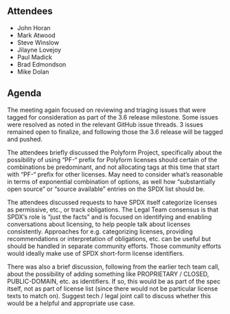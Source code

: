 ## Attendees

  - John Horan
  - Mark Atwood
  - Steve Winslow
  - Jilayne Lovejoy
  - Paul Madick
  - Brad Edmondson
  - Mike Dolan

## Agenda

The meeting again focused on reviewing and triaging issues that were
tagged for consideration as part of the 3.6 release milestone. Some
issues were resolved as noted in the relevant GitHub issue threads. 3
issues remained open to finalize, and following those the 3.6 release
will be tagged and pushed.

The attendees briefly discussed the Polyform Project, specifically about
the possibility of using “PF-“ prefix for Polyform licenses should
certain of the combinations be predominant, and not allocating tags at
this time that start with “PF-“ prefix for other licenses. May need to
consider what’s reasonable in terms of exponential combination of
options, as well how “substantially open source” or “source available”
entries on the SPDX list should be.

The attendees discussed requests to have SPDX itself categorize licenses
as permissive, etc., or track obligations. The Legal Team consensus is
that SPDX’s role is “just the facts” and is focused on identifying and
enabling conversations about licensing, to help people talk about
licenses consistently. Approaches for e.g. categorizing licenses,
providing recommendations or interpretation of obligations, etc. can be
useful but should be handled in separate community efforts. Those
community efforts would ideally make use of SPDX short-form license
identifiers.

There was also a brief discussion, following from the earlier tech team
call, about the possibility of adding something like PROPRIETARY /
CLOSED, PUBLIC-DOMAIN, etc. as identifiers. If so, this would be as part
of the spec itself, not as part of license list (since there would not
be particular license texts to match on). Suggest tech / legal joint
call to discuss whether this would be a helpful and appropriate use
case.

